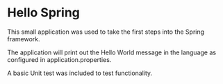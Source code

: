 # Hello Spring

This small application was used to take the first steps into the Spring framework.

The application will print out the Hello World message in the language as configured in application.properties.

A basic Unit test was included to test functionality.
